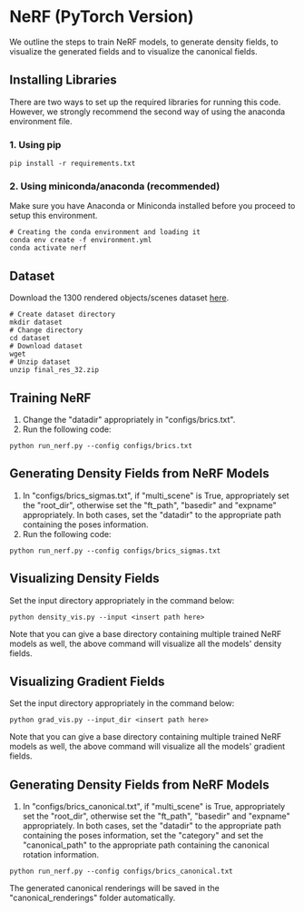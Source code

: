 # NeRF (PyTorch Version)
We outline the steps to train NeRF models, to generate density fields, to visualize the generated fields and to visualize the canonical fields.

## Installing Libraries
There are two ways to set up the required libraries for running this code. However, we strongly recommend the second way of using the anaconda environment file.

### 1. Using pip
```
pip install -r requirements.txt
```

### 2. Using miniconda/anaconda (recommended)
Make sure you have Anaconda or Miniconda installed before you proceed to setup this environment.
```
# Creating the conda environment and loading it
conda env create -f environment.yml
conda activate nerf
```

## Dataset
Download the 1300 rendered objects/scenes dataset [here]().
```
# Create dataset directory
mkdir dataset
# Change directory
cd dataset
# Download dataset
wget 
# Unzip dataset
unzip final_res_32.zip
```

## Training NeRF
1. Change the "datadir" appropriately in "configs/brics.txt".
2. Run the following code:
```
python run_nerf.py --config configs/brics.txt
```

## Generating Density Fields from NeRF Models
1. In "configs/brics_sigmas.txt", if "multi_scene" is True, appropriately set the "root_dir", otherwise set the "ft_path", "basedir" and "expname" appropriately. In both cases, set the "datadir" to the appropriate path containing the poses information.
2. Run the following code:
```
python run_nerf.py --config configs/brics_sigmas.txt
```

## Visualizing Density Fields
Set the input directory appropriately in the command below:
```
python density_vis.py --input <insert path here>
```

Note that you can give a base directory containing multiple trained NeRF models as well, the above command will visualize all the models' density fields.

## Visualizing Gradient Fields
Set the input directory appropriately in the command below:
```
python grad_vis.py --input_dir <insert path here>
```

Note that you can give a base directory containing multiple trained NeRF models as well, the above command will visualize all the models' gradient fields.

## Generating Density Fields from NeRF Models
1. In "configs/brics_canonical.txt", if "multi_scene" is True, appropriately set the "root_dir", otherwise set the "ft_path", "basedir" and "expname" appropriately. In both cases, set the "datadir" to the appropriate path containing the poses information, set the "category" and set the "canonical_path" to the appropriate path containing the canonical rotation information.
```
python run_nerf.py --config configs/brics_canonical.txt
```

The generated canonical renderings will be saved in the "canonical_renderings" folder automatically.